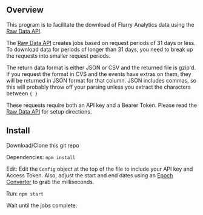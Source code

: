 Overview
--------

This program is to facilitate the download of Flurry Analytics data using the [Raw Data API](https://developer.yahoo.com/flurry/docs/analytics/rdd/).

The [Raw Data API](https://developer.yahoo.com/flurry/docs/analytics/rdd/) creates jobs based on request periods of 31 days or less.  To download data for periods of longer than 31 days, you need to break up the requests into smaller request periods.

The return data format is either JSON or CSV and the returned file is gzip'd. If you request the format in CVS and the events have extras on them, they will be returned in JSON format for that column.  JSON includes commas, so this will probably throw off your parsing unless you extract the characters between `{ }`

These requests require both an API key and a Bearer Token. Please read the [Raw Data API](https://developer.yahoo.com/flurry/docs/analytics/rdd/) for setup directions.

Install
-------

Download/Clone this git repo

Dependencies:
`npm install `

Edit:
Edit the `Config` object at the top of the file to include your API key and Access Token.
Also, adjust the start and end dates using an [Epoch Converter](https://www.epochconverter.com/) to grab the milliseconds.

Run:
`npm start`

Wait until the jobs complete.